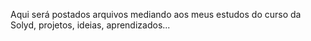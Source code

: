 Aqui será postados arquivos mediando aos meus estudos do curso da Solyd, projetos, ideias, aprendizados...
